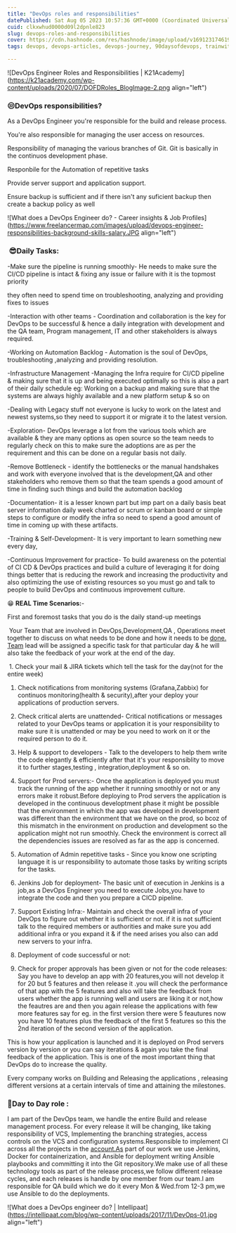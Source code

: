 ```yaml
---
title: "DevOps roles and responsibilities"
datePublished: Sat Aug 05 2023 10:57:36 GMT+0000 (Coordinated Universal Time)
cuid: clkxwhud0000d09l2dpnle823
slug: devops-roles-and-responsibilities
cover: https://cdn.hashnode.com/res/hashnode/image/upload/v1691231746192/a17df7ac-c7f1-4606-ab40-944c4f15c5e5.jpeg
tags: devops, devops-articles, devops-journey, 90daysofdevops, trainwithshubham

---
```


![DevOps Engineer Roles and Responsibilities | K21Academy](https://k21academy.com/wp-content/uploads/2020/07/DOFDRoles_BlogImage-2.png align="left")

### 😒DevOps responsibilities?

As a DevOps Engineer you're responsible for the build and release process.

You're also responsible for managing the user access on resources.

Responsibility of managing the various branches of Git. Git is basically in the continuos development phase.

Responbile for the Automation of repetitive tasks

Provide server support and application support.

Ensure backup is sufficient and if there isn't any suficient backup then create a backup policy as well

![What does a DevOps Engineer do? - Career insights & Job Profiles](https://www.freelancermap.com/images/upload/devops-engineer-responsibilities-background-skills-salary.JPG align="left")

###  😎Daily Tasks:

\-Make sure the pipeline is running smoothly- He needs to make sure the CI/CD pipeline is intact & fixing any issue or failure with it is the topmost priority

they often need to spend time on troubleshooting, analyzing and providing fixes to issues

\-Interaction with other teams - Coordination and collaboration is the key for DevOps to be successful & hence a daily integration with development and the QA team, Program management, IT and other stakeholders is always required.

\-Working on Automation Backlog - Automation is the soul of DevOps, troubleshooting ,analyzing and providing resolution.

\-Infrastructure Management -Managing the Infra require for CI/CD pipeline & making sure that it is up and being executed optimally so this is also a part of their daily schedule eg: Working on a backup and making sure that the systems are always highly available and a new platform setup & so on

\-Dealing with Legacy stuff not everyone is lucky to work on the latest and newest systems,so they need to support it or migrate it to the latest version.

\-Exploration- DevOps leverage a lot from the various tools which are available & they are many options as open source so the team needs to regularly check on this to make sure the adoptions are as per the requirement and this can be done on a regular basis not daily.

\-Remove Bottleneck - identify the bottlenecks or the manual handshakes and work with everyone involved that is the development,QA and other stakeholders who remove them so that the team spends a good amount of time in finding such things and build the automation backlog

\-Documentation- it is a lesser known part but imp part on a daily basis beat server information daily week charted or scrum or kanban board or simple steps to configure or modify the infra so need to spend a good amount of time in coming up with these artifacts.

\-Training & Self-Development- It is very important to learn something new every day,

\-Continuous Improvement for practice- To build awareness on the potential of CI CD & DevOps practices and build a culture of leveraging it for doing things better that is reducing the rework and increasing the productivity and also optimizing the use of existing resources so you must go and talk to people to build DevOps and continuous improvement culture.

😁 **REAL Time Scenarios:**\-

First and foremost tasks that you do is the daily stand-up meetings

 Your Team that are involved in DevOps,Development,QA , Operations meet together to discuss on what needs to be done and how it needs to be [done. Team](http://done.Team) lead will be assigned a specific task for that particular day & he will also take the feedback of your work at the end of the day.

 1. Check your mail & JIRA tickets which tell the task for the day(not for the entire week)

1. Check notifications from monitoring systems (Grafana,Zabbix) for continuos monitoring(health & security),after your deploy your applications of production servers.
    

1. Check critical alerts are unattended- Critical notifications or messages related to your DevOps teams or application it is your responsibility to make sure it is unattended or may be you need to work on it or the required person to do it.
    

1. Help & support to developers - Talk to the developers to help them write the code elegantly & efficiently after that it's your responsiblity to move it to further stages,testing , integration,deployment & so on.
    

1. Support for Prod servers:- Once the application is deployed you must track the running of the app whether it running smoothly or not or any errors make it robust.Before deploying to Prod servers the application is developed in the continuous developtment phase it might be possible that the environment in which the app was developed in development was different than the environment that we have on the prod, so bcoz of this mismatch in the environment on production and development so the application might not run smoothly. Check the environment is correct all the dependencies issues are resolved as far as the app is concerned.
    

1. Automation of Admin repetitive tasks - Since you know one scripting language it is ur responsibility to automate those tasks by writing scripts for the tasks.
    
2. Jenkins Job for deployment- The basic unit of execution in Jenkins is a job,as a DevOps Engineer you need to execute Jobs,you have to integrate the code and then you prepare a CICD pipeline.
    
3. Support Existing Infra:- Maintain and check the overall infra of your DevOps to figure out whether it is sufficient or not. if it is not sufficient talk to the required members or authorities and make sure you add additional infra or you expand it & if the need arises you also can add new servers to your infra.
    
4. Deployment of code successful or not:
    
5. Check for proper approvals has been given or not for the code releases: Say you have to develop an app with 20 features,you will not develop it for 20 but 5 features and then release it .you will check the performance of that app with the 5 features and also will take the feedback from users whether the app is running well and users are liking it or not,how the feautres are and then you again release the applications with few more features say for eg. in the first version there were 5 feautures now you have 10 features plus the feedback of the first 5 features so this the 2nd iteration of the second version of the application.
    

This is how your application is launched and it is deployed on Prod servers version by version or you can say iterations & again you take the final feedback of the application. This is one of the most important thing that DevOps do to increase the quality.

Every company works on Building and Releasing the applications , releasing different versions at a certain intervals of time and attaining the milestones.

### 🥲**Day to Day role :**

I am part of the DevOps team, we handle the entire Build and release management process. For every release it will be changing, like taking responsibility of VCS, Implementing the branching strategies, access controls on the VCS and configuration systems.Responsible to implement CI across all the projects in the [account.As](http://account.As) part of our work we use Jenkins, Docker for containerization, and Ansible for deployment writing Ansible playbooks and committing it into the Git repository.We make use of all these technology tools as part of the release process,we follow different release cycles, and each releases is handle by one member from our team.I am responsible for QA build which we do it every Mon & Wed.from 12-3 pm,we use Ansible to do the deployments.

![What does a DevOps engineer do? | Intellipaat](https://intellipaat.com/blog/wp-content/uploads/2017/11/DevOps-01.jpg align="left")